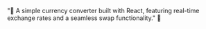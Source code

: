 "🔄 A simple currency converter built with React, featuring real-time exchange rates and a seamless swap functionality." 🚀
